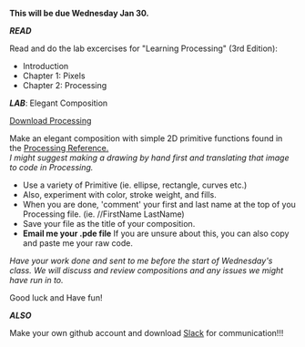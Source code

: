 **This will be due Wednesday Jan 30.**

**_READ_** 

Read and do the lab excercises for "Learning Processing" (3rd Edition):
* Introduction
* Chapter 1: Pixels
* Chapter 2: Processing

**_LAB_**: Elegant Composition

[Download Processing](https://processing.org/download/)

Make an elegant composition with simple 2D primitive functions found in the [Processing Reference.](https://processing.org/reference/)  
_I might suggest making a drawing by hand first and translating that image to code in Processing._


* Use a variety of Primitive (ie. ellipse, rectangle, curves etc.)
* Also, experiment with color, stroke weight, and fills.
* When you are done, 'comment' your first and last name at the top of you Processing file. (ie. //FirstName LastName)
* Save your file as the title of your composition.
* **Email me your .pde file** If you are unsure about this, you can also copy and paste me your raw code.

_Have your work done and sent to me before the start of Wednesday's class.  We will discuss and review compositions and any issues we might have run in to._

Good luck and Have fun!

**_ALSO_**

Make your own github account and download [Slack](https://slack.com/) for communication!!!

